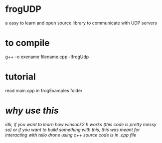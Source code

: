 # frogUDP
 a easy to learn and open source library to communicate with UDP servers

# to compile
g++ -o exename filename.cpp -lfrogUdp

# tutorial
read main.cpp in frogExamples folder

# *why use this*
*idk, if you want to learn how winsock2.h works (this code is pretty messy so) or if you want to build something with this, this was meant for interacting with tello drone using c++
source code is in .cpp file*
